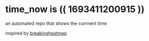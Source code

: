 # time_now is (( 1693411200915 ))

an automated repo that shows the currnent time

inspired by [breakingheatmap](https://github.com/breakingheatmap/breakingheatmap)
